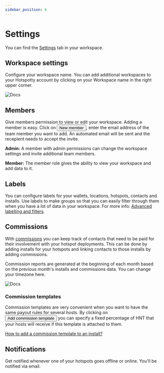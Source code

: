 ```yaml
---
sidebar_position: 6
---
```


# Settings

You can find the [Settings](https://app.hotspotty.net/workspace/settings) tab in your workspace.

## Workspace settings

Configure your workspace name. You can add additional workspaces to your Hotspotty account by clicking on your Workspace name in the right upper corner.

![Docs](/img/workspace/settings.png)

## Members

Give members permission to view or edit your workspace. Adding a member is easy. Click on <button class="hotspotty-button">New member</button>, enter the email address of the team member you want to add. An automated email will be sent and the recepient needs to accept the invite.

**Admin:** A member with admin permissions can change the workspace settings and invite additional team members.

**Member:** The member role gives the ability to view your workspace and add data to it.

## Labels

You can configure labels for your wallets, locations, hotspots, contacts and installs. Use labels to make groups so that you can easily filter through them when you have a lot of data in your workspace. For more info: [Advanced labelling and filters](../monitoring-and-managing/labelling-and-filtering).

## Commissions

With [commissions](../payment-management/generate-commission-reports) you can keep track of contacts that need to be paid for their involvement with your hotspot deployments. This can be done by adding installs for your hotspots and linking contacts to those installs by adding commissions.

Commission reports are generated at the beginning of each month based on the previous month's installs and commissions data.
You can change your timezone here.

![Docs](/img/workspace/settings-2.png)

### Commission templates

Commission templates are very convenient when you want to have the same payout rules for several hosts. By clicking on <button class="hotspotty-button">Add commission template</button> you can specify a fixed percentage of HNT that your hosts will receive if this template is attached to them.

[How to add a commission template to an install?](../payment-management/generate-commission-reports#2-add-commission-to-install)

## Notifications

Get notified whenever one of your hotspots goes offline or online. You'll be notified via email.
